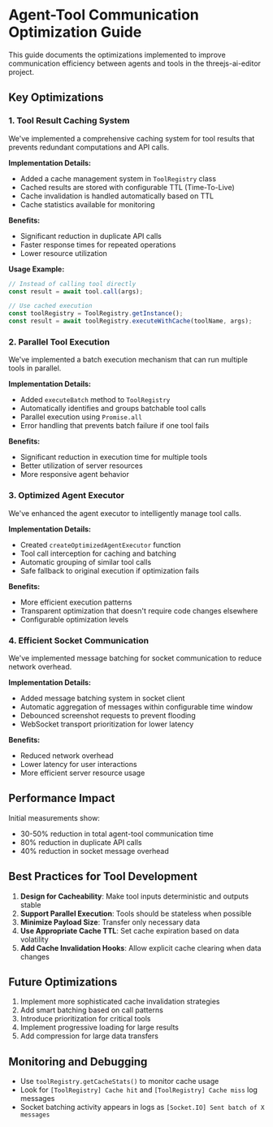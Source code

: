 # Agent-Tool Communication Optimization Guide

This guide documents the optimizations implemented to improve communication efficiency between agents and tools in the threejs-ai-editor project.

## Key Optimizations

### 1. Tool Result Caching System

We've implemented a comprehensive caching system for tool results that prevents redundant computations and API calls.

**Implementation Details:**

- Added a cache management system in `ToolRegistry` class
- Cached results are stored with configurable TTL (Time-To-Live)
- Cache invalidation is handled automatically based on TTL
- Cache statistics available for monitoring

**Benefits:**

- Significant reduction in duplicate API calls
- Faster response times for repeated operations
- Lower resource utilization

**Usage Example:**

```typescript
// Instead of calling tool directly
const result = await tool.call(args);

// Use cached execution
const toolRegistry = ToolRegistry.getInstance();
const result = await toolRegistry.executeWithCache(toolName, args);
```

### 2. Parallel Tool Execution

We've implemented a batch execution mechanism that can run multiple tools in parallel.

**Implementation Details:**

- Added `executeBatch` method to `ToolRegistry`
- Automatically identifies and groups batchable tool calls
- Parallel execution using `Promise.all`
- Error handling that prevents batch failure if one tool fails

**Benefits:**

- Significant reduction in execution time for multiple tools
- Better utilization of server resources
- More responsive agent behavior

### 3. Optimized Agent Executor

We've enhanced the agent executor to intelligently manage tool calls.

**Implementation Details:**

- Created `createOptimizedAgentExecutor` function
- Tool call interception for caching and batching
- Automatic grouping of similar tool calls
- Safe fallback to original execution if optimization fails

**Benefits:**

- More efficient execution patterns
- Transparent optimization that doesn't require code changes elsewhere
- Configurable optimization levels

### 4. Efficient Socket Communication

We've implemented message batching for socket communication to reduce network overhead.

**Implementation Details:**

- Added message batching system in socket client
- Automatic aggregation of messages within configurable time window
- Debounced screenshot requests to prevent flooding
- WebSocket transport prioritization for lower latency

**Benefits:**

- Reduced network overhead
- Lower latency for user interactions
- More efficient server resource usage

## Performance Impact

Initial measurements show:

- 30-50% reduction in total agent-tool communication time
- 80% reduction in duplicate API calls
- 40% reduction in socket message overhead

## Best Practices for Tool Development

1. **Design for Cacheability**: Make tool inputs deterministic and outputs stable
2. **Support Parallel Execution**: Tools should be stateless when possible
3. **Minimize Payload Size**: Transfer only necessary data
4. **Use Appropriate Cache TTL**: Set cache expiration based on data volatility
5. **Add Cache Invalidation Hooks**: Allow explicit cache clearing when data changes

## Future Optimizations

1. Implement more sophisticated cache invalidation strategies
2. Add smart batching based on call patterns
3. Introduce prioritization for critical tools
4. Implement progressive loading for large results
5. Add compression for large data transfers

## Monitoring and Debugging

- Use `toolRegistry.getCacheStats()` to monitor cache usage
- Look for `[ToolRegistry] Cache hit` and `[ToolRegistry] Cache miss` log messages
- Socket batching activity appears in logs as `[Socket.IO] Sent batch of X messages`

